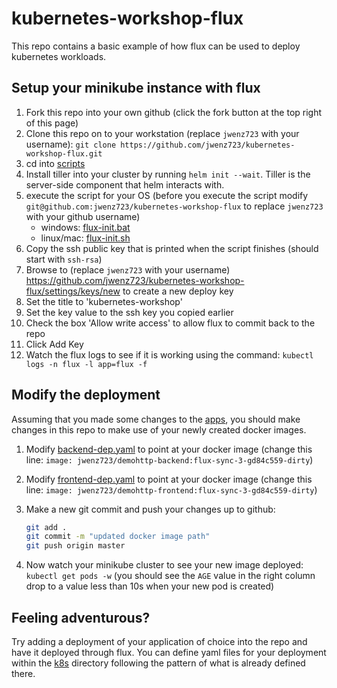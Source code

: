 # kubernetes-workshop-flux

This repo contains a basic example of how flux can be used to deploy kubernetes workloads.

## Setup your minikube instance with flux

1. Fork this repo into your own github (click the fork button at the top right of this page)
1. Clone this repo on to your workstation (replace `jwenz723` with your username): `git clone https://github.com/jwenz723/kubernetes-workshop-flux.git`
1. cd into [scripts](/scripts) 
1. Install tiller into your cluster by running `helm init --wait`.  Tiller is the server-side component that helm interacts with.
1. execute the script for your OS
    (before you execute the script modify `git@github.com:jwenz723/kubernetes-workshop-flux` to replace `jwenz723` with your github username)
    * windows: [flux-init.bat](/scripts/flux-init.bat)
    * linux/mac: [flux-init.sh](/scripts/flux-init.sh)
1. Copy the ssh public key that is printed when the script finishes (should start with `ssh-rsa`)
1. Browse to (replace `jwenz723` with your username) https://github.com/jwenz723/kubernetes-workshop-flux/settings/keys/new to create a new deploy key
1. Set the title to 'kubernetes-workshop'
1. Set the key value to the ssh key you copied earlier
1. Check the box 'Allow write access' to allow flux to commit back to the repo
1. Click Add Key
1. Watch the flux logs to see if it is working using the command: `kubectl logs -n flux -l app=flux -f`

## Modify the deployment

Assuming that you made some changes to the [apps](https://github.com/jwenz723/kubernetes-workshop-demohttp), you should
make changes in this repo to make use of your newly created docker images.

1. Modify [backend-dep.yaml](/k8s/backend-dep.yaml) to point at your docker image (change this line: `image: jwenz723/demohttp-backend:flux-sync-3-gd84c559-dirty`)
1. Modify [frontend-dep.yaml](/k8s/frontend-dep.yaml) to point at your docker image (change this line: `image: jwenz723/demohttp-frontend:flux-sync-3-gd84c559-dirty`)
1. Make a new git commit and push your changes up to github:
    
    ```bash
   git add .
   git commit -m "updated docker image path"
   git push origin master 
   ```
   
1. Now watch your minikube cluster to see your new image deployed: `kubectl get pods -w` (you should see the `AGE` value 
in the right column drop to a value less than 10s when your new pod is created)


## Feeling adventurous?

Try adding a deployment of your application of choice into the repo and have it deployed through flux. You can define yaml
files for your deployment within the [k8s](/k8s) directory following the pattern of what is already defined there.

